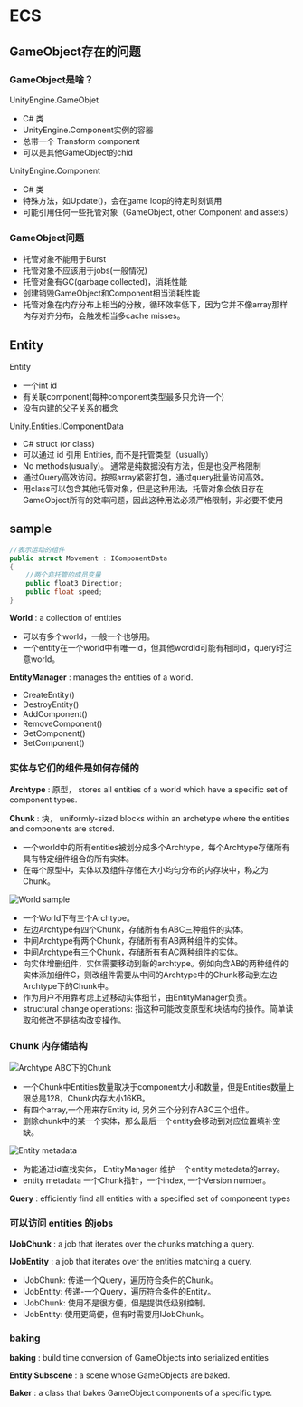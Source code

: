 # ECS

## GameObject存在的问题

### GameObject是啥？

UnityEngine.GameObjet

- C# 类
- UnityEngine.Component实例的容器
- 总带一个 Transform component
- 可以是其他GameObject的chid

UnityEngine.Component

- C# 类
- 特殊方法，如Update()，会在game loop的特定时刻调用
- 可能引用任何一些托管对象（GameObject, other Component and assets）

### GameObject问题

- 托管对象不能用于Burst
- 托管对象不应该用于jobs(一般情况)
- 托管对象有GC(garbage collected)，消耗性能
- 创建销毁GameObject和Component相当消耗性能
- 托管对象在内存分布上相当的分散，循环效率低下，因为它并不像array那样内存对齐分布，会触发相当多cache misses。

## Entity

Entity

- 一个int id
- 有关联component(每种component类型最多只允许一个)
- 没有内建的父子关系的概念

Unity.Entities.IComponentData

- C# struct (or class)
- 可以通过 id 引用 Entities, 而不是托管类型（usually）
- No methods(usually)。 通常是纯数据没有方法，但是也没严格限制
- 通过Query高效访问。按照array紧密打包，通过query批量访问高效。
- 用class可以包含其他托管对象，但是这种用法，托管对象会依旧存在GameObject所有的效率问题，因此这种用法必须严格限制，非必要不使用

## sample

```csharp
//表示运动的组件
public struct Movement : IComponentData
{
    //两个非托管的成员变量
    public float3 Direction;
    public float speed;
}

```

**World** : a collection of entities

- 可以有多个world，一般一个也够用。
- 一个entity在一个world中有唯一id，但其他wordld可能有相同id，query时注意world。

**EntityManager** : manages the entities of a world.

- CreateEntity()
- DestroyEntity()
- AddComponent()
- RemoveComponent()
- GetComponent()
- SetComponent()

### 实体与它们的组件是如何存储的

**Archtype** : 原型， stores all entities of a world which have a specific set of component types.

**Chunk** : 块， uniformly-sized blocks within an archetype where the entities and components are stored.

- 一个world中的所有entities被划分成多个Archtype，每个Archtype存储所有具有特定组件组合的所有实体。
- 在每个原型中，实体以及组件存储在大小均匀分布的内存块中，称之为Chunk。

![World sample](./pictures/2_ecs_1.png)

- 一个World下有三个Archtype。
- 左边Archtype有四个Chunk，存储所有有ABC三种组件的实体。
- 中间Archtype有两个Chunk，存储所有有AB两种组件的实体。
- 中间Archtype有三个Chunk，存储所有有AC两种组件的实体。
- 向实体增删组件，实体需要移动到新的archtype。例如向含AB的两种组件的实体添加组件C，则改组件需要从中间的Archtype中的Chunk移动到左边Archtype下的Chunk中。
- 作为用户不用靠考虑上述移动实体细节，由EntityManager负责。
- structural change operations: 指这种可能改变原型和块结构的操作。简单读取和修改不是结构改变操作。

### Chunk 内存储结构

![Archtype ABC下的Chunk](./pictures/2_ecs_2.png)

- 一个Chunk中Entities数量取决于component大小和数量，但是Entities数量上限总是128，Chunk内存大小16KB。
- 有四个array,一个用来存Entity id, 另外三个分别存ABC三个组件。
- 删除chunk中的某一个实体，那么最后一个entity会移动到对应位置填补空缺。

![Entity metadata](./pictures/2_ecs_3.png)

- 为能通过id查找实体， EntityManager 维护一个entity metadata的array。
- entity metadata 一个Chunk指针，一个index, 一个Version number。

**Query** : efficiently find all entities with a specified set of componeent types

### 可以访问 entities 的jobs

**IJobChunk** : a job that iterates over the chunks matching a query.

**IJobEntity** : a job that iterates over the entities matching a query.

- IJobChunk: 传递一个Query，遍历符合条件的Chunk。
- IJobEntity: 传递-一个Query，遍历符合条件的Entity。
- IJobChunk: 使用不是很方便，但是提供低级别控制。
- IJobEntity: 使用更简便，但有时需要用IJobChunk。

### baking

**baking** : build time conversion of GameObjects into serialized entities

**Entity Subscene** : a scene whose GameObjects are baked.

**Baker** : a class that bakes GameObject components of a specific type.
